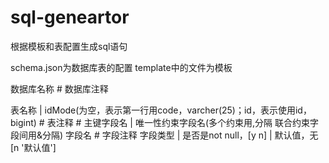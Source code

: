 # sql-geneartor
根据模板和表配置生成sql语句

schema.json为数据库表的配置
template中的文件为模板

数据库名称 # 数据库注释

  表名称 | idMode(为空，表示第一行用code，varcher(25)；id，表示使用id，bigint) # 表注释 # 主键字段名 | 唯一性约束字段名(多个约束用,分隔 联合约束字段间用&分隔)
    字段名 # 字段注释
      字段类型 | 是否是not null，[y n] | 默认值，无 [n '默认值']
